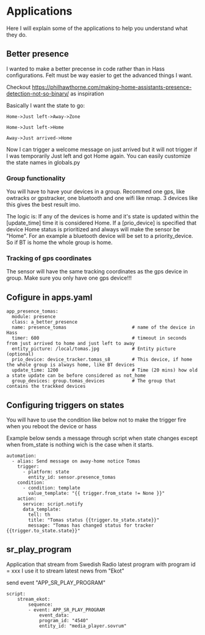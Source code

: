 # Applications
Here I will explain some of the applications to help you understand what they do.

## Better presence 
I wanted to make a better precense in code rather than in Hass configurations. Felt must be way easier to get the advanced things I want.

Checkout 
https://philhawthorne.com/making-home-assistants-presence-detection-not-so-binary/ as inspiration

Basically I want the state to go:

```
Home->Just left->Away->Zone

Home->Just left->Home

Away->Just arrived->Home

```

Now I can trigger a welcome message on just arrived but it will not trigger if I was temporarily Just left and got Home again.
You can easily customize the state names in globals.py
### Group functionality
You will have to have your devices in a group. Recommed one gps, like owtracks or gpstracker, one bluetooth and one wifi like nmap. 3 devices like this gives the best result imo. 

The logic is: If any of the devices is home and it's state is updated within the [update_time] time it is considered Home. If a [prio_device] is specified that device Home status is prioritized and always will make the sensor be "Home". For an example a bluetooth device will be set to a priority_device. So if BT is home the whole group is home.

### Tracking of gps coordinates
The sensor will have the same tracking coordinates as the gps device in group. Make sure you only have one gps device!!!
## Cofigure in apps.yaml
```
app_presence_tomas:
  module: presence
  class: a_better_presence
  name: presence_tomas                        # name of the device in Hass
  timer: 600                                  # timeout in seconds from just arrived to home and just left to away
  entity_picture: /local/tomas.jpg            # Entity picture (optional)
  prio_device: device_tracker.tomas_s8        # This device, if home the whole group is always home, like BT devices
  update_time: 1200                           # Time (20 mins) how old a state update can be before considered as not_home
  group_devices: group.tomas_devices          # The group that contains the trackked devices

```

## Configuring triggers on states

You will have to use the condition like below not to make the trigger fire 
when you reboot the device or hass

Example below sends a message through script when state changes except when from_state is nothing wich is the case when it starts.

```
automation:
  - alias: Send message on away-home notice Tomas
    trigger:
      - platform: state
        entity_id: sensor.presence_tomas 
    condition:
      - condition: template
        value_template: "{{ trigger.from_state != None }}"
    action:
      service: script.notify
      data_template:
        tell: th
        title: "Tomas status {{trigger.to_state.state}}"
        message: "Tomas has changed status for tracker {{trigger.to_state.state}}"    
```

## sr_play_program
Application that stream from Swedish Radio latest program with program id = xxx
I use it to stream latest news from "Ekot" 

send event "APP_SR_PLAY_PROGRAM"

```
script:
    stream_ekot:
        sequence:
        - event: APP_SR_PLAY_PROGRAM
            event_data:
            program_id: "4540"
            entity_id: "media_player.sovrum"

```
